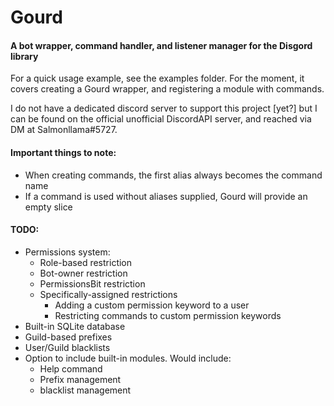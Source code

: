 # Gourd

#### A bot wrapper, command handler, and listener manager for the Disgord library

For a quick usage example, see the examples folder. For the moment, it covers creating a Gourd wrapper, and 
registering a module with commands.

I do not have a dedicated discord server to support this project [yet?] 
but I can be found on the official unofficial DiscordAPI server, 
and reached via DM at Salmonllama#5727.

#### Important things to note:

- When creating commands, the first alias always becomes the command name
- If a command is used without aliases supplied, Gourd will provide an empty slice

#### TODO:

- Permissions system:
    - Role-based restriction
    - Bot-owner restriction
    - PermissionsBit restriction
    - Specifically-assigned restrictions
        - Adding a custom permission keyword to a user
        - Restricting commands to custom permission keywords
- Built-in SQLite database
- Guild-based prefixes
- User/Guild blacklists
- Option to include built-in modules. Would include:
    - Help command
    - Prefix management
    - blacklist management
